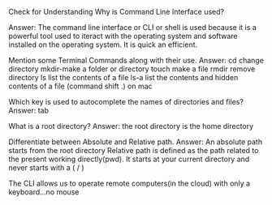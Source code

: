 Check for Understanding
Why is Command Line Interface used?

Answer: The command line interface or CLI or shell is used because it is a powerful tool used to iteract with the operating system and software installed on the operating system. It is quick an efficient. 


Mention some Terminal Commands along with their use.
Answer:
cd change directory
mkdir-make a folder or directory
touch make a file
rmdir remove directory
ls list the contents of a file
ls-a list the contents and hidden contents of a file (command shift .) on mac

Which key is used to autocomplete the names of directories and files?
Answer: tab

What is a root directory?
Answer: the root directory is the home directory 


Differentiate between Absolute and Relative path.
Answer: 
An absolute path starts from the root directory
Relative path is defined as the path related to the present working directly(pwd). It starts at your current directory and never starts with a ( / )


The CLI allows us to operate remote computers(in the cloud) with only a keyboard...no mouse
